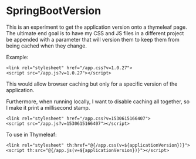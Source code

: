 # SpringBootVersion
This is an experiment to get the application version onto a thymeleaf page.  The ultimate end goal is to have my CSS and JS files in a different project be appended with a parameter that will version them to keep them from being cached when they change.

Example:
```
<link rel="stylesheet" href="/app.css?v=1.0.27">
<script src="/app.js?v=1.0.27"></script>
```

This would allow browser caching but only for a specific version of the application.

Furthermore, when running locally, I want to disable caching all together, so I make it print a millisecond stamp.

```
<link rel="stylesheet" href="/app.css?v=1530615166407">
<script src="/app.js?v=1530615166407"></script>
```

To use in Thymeleaf:
```
<link rel="stylesheet" th:href="@{/app.css(v=${applicationVersion})}">
<script th:src="@{/app.js(v=${applicationVersion})}"></script>
```
